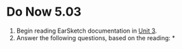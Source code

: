 # Do Now 5.03

1. Begin reading EarSketch documentation in [Unit 3](http://earsketch.gatech.edu/category/unit-3). 
2. Answer the following questions, based on the reading:
    * 